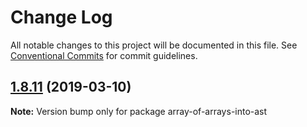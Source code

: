 # Change Log

All notable changes to this project will be documented in this file.
See [Conventional Commits](https://conventionalcommits.org) for commit guidelines.

## [1.8.11](https://gitlab.com/codsen/codsen/compare/array-of-arrays-into-ast@1.8.10...array-of-arrays-into-ast@1.8.11) (2019-03-10)

**Note:** Version bump only for package array-of-arrays-into-ast
